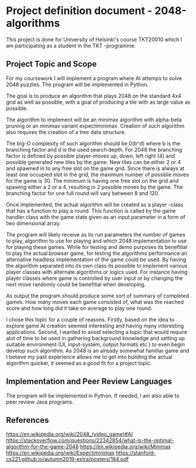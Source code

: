 # Project definition document - 2048-algorithms
This project is done for University of Helsinki's course TKT20010 which I am participating as a student in the TKT -programme.

## Project Topic and Scope
For my coursework I will implement a program where AI attemps to solve 2048 puzzles. The program will be implemented in Python.

The goal is to produce an algorithm that plays 2048 on the standard 4x4 grid as well as possible, with a goal of producing a tile with as large value as possible.

The algorithm to implement will be an minimax algorithm with alpha-beta pruning or an minimax variant expectiminimax. Creation of such algorithm also requires the creation of a tree data structure.

The big-O complexity of such algorithm should be 0(b^d) where b is the branching factor and d is the used search depth. For 2048 the branching factor is defined by possible player-moves up, down, left right (4) and possible generated new tiles by the game. New tiles can be either 2 or 4 and spawned in to any free slot on the game grid. Since there is always at least one occupied slot in the grid, the maximum number of possible moves for the game is 30. The minimum is having one free slot on the grid and spawing either a 2 or a 4, resulting in 2 possible moves by the game. The branching factor for one full round will vary between 8 and 120.

Once implemented, the actual algorithm will be created as a player -class that has a function to play a round. This function is called by the game handler class with the game state given as an input parameter in a form of two dimensional array.

The program will likely receive as its run parameters the number of games to play, algorithm to use for playing and which 2048 implementation to use for playing these games. While for testing and demo purposes its benefitial to play the actual browser game, for testing the algorithms performance an alternative headless implementation of the game could be used. By having the algorithm separated into its own class its possible to implement various player classes with alternate algorithms or logics used. For instance having player classes where game is controlled by user input or by changing the next move randomly could be benefitial when developing.

As output the program should produce some sort of summary of completed games. How many moves each game consisted of, what was the reached score and how long did it take on average to play one round.

I chose this topic for a couple of reasons. Firstly, based on the idea to explore game AI creation seemed interesting and having many interesting applications. Second, I wanted to avoid selecting a topic that would require alot of time to be used in gathering background knowledge and setting up suitable environment (UI, input-system, output formats etc.) to even begin develop such algorithm. As 2048 is an already somewhat familiar game and I believe my past experience allows me to get into building the actual algorithm quicker, it seemed as a good fit for a project topic.

## Implementation and Peer Review Languages
The program will be implemented in Python. If needed, I am also able to peer review Java programs. 

## References
https://en.wikipedia.org/wiki/2048_(video_game)#AI
https://stackoverflow.com/questions/22342854/what-is-the-optimal-algorithm-for-the-game-2048
https://en.wikipedia.org/wiki/Minimax
https://en.wikipedia.org/wiki/Expectiminimax
https://stanford-cs221.github.io/autumn2019-extra/posters/184.pdf